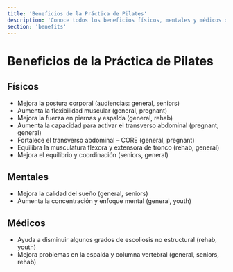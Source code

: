 ```yaml
---
title: 'Beneficios de la Práctica de Pilates'
description: 'Conoce todos los beneficios físicos, mentales y médicos del Pilates'
section: 'benefits'
---
```


# Beneficios de la Práctica de Pilates

## Físicos

- Mejora la postura corporal (audiencias: general, seniors)
- Aumenta la flexibilidad muscular (general, pregnant)
- Mejora la fuerza en piernas y espalda (general, rehab)
- Aumenta la capacidad para activar el transverso abdominal (pregnant, general)
- Fortalece el transverso abdominal – CORE (general, pregnant)
- Equilibra la musculatura flexora y extensora de tronco (rehab, general)
- Mejora el equilibrio y coordinación (seniors, general)

## Mentales

- Mejora la calidad del sueño (general, seniors)
- Aumenta la concentración y enfoque mental (general, youth)

## Médicos

- Ayuda a disminuir algunos grados de escoliosis no estructural (rehab, youth)
- Mejora problemas en la espalda y columna vertebral (general, seniors, rehab)
